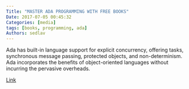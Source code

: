 ```yaml
---
Title: "MASTER ADA PROGRAMMING WITH FREE BOOKS"
Date: 2017-07-05 00:45:32
Categories: [media]
tags: [books, programming, ada]
Authors: sedlav
---
```


Ada has built-in language support for explicit concurrency, offering tasks, synchronous message passing, protected objects, and non-determinism. Ada incorporates the benefits of object-oriented languages without incurring the pervasive overheads.

[Link](https://www.ossblog.org/master-ada-programming-free-books/)
